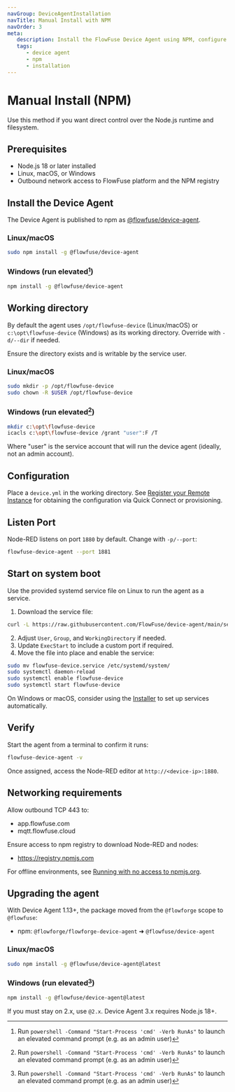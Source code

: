 ```yaml
---
navGroup: DeviceAgentInstallation
navTitle: Manual Install with NPM
navOrder: 3
meta:
   description: Install the FlowFuse Device Agent using NPM, configure its working directory and service, and verify the setup.
   tags:
      - device agent
      - npm
      - installation
---
```


# Manual Install (NPM)

Use this method if you want direct control over the Node.js runtime and filesystem.

## Prerequisites

- Node.js 18 or later installed
- Linux, macOS, or Windows
- Outbound network access to FlowFuse platform and the NPM registry

## Install the Device Agent

The Device Agent is published to npm as [@flowfuse/device-agent](https://www.npmjs.com/package/@flowfuse/device-agent).

### Linux/macOS

```bash
sudo npm install -g @flowfuse/device-agent
```

### Windows (run elevated[^1])

```bash
npm install -g @flowfuse/device-agent
```

## Working directory

By default the agent uses `/opt/flowfuse-device` (Linux/macOS) or `c:\opt\flowfuse-device` (Windows) as its working directory. Override with `-d/--dir` if needed.

Ensure the directory exists and is writable by the service user.

### Linux/macOS

```bash
sudo mkdir -p /opt/flowfuse-device
sudo chown -R $USER /opt/flowfuse-device
```

### Windows (run elevated[^1])

```bash
mkdir c:\opt\flowfuse-device
icacls c:\opt\flowfuse-device /grant "user":F /T
```

Where "user" is the service account that will run the device agent (ideally, not an admin account).

## Configuration

Place a `device.yml` in the working directory. See [Register your Remote Instance](../register.md) for obtaining the configuration via Quick Connect or provisioning.

## Listen Port

Node-RED listens on port `1880` by default. Change with `-p/--port`:

```bash
flowfuse-device-agent --port 1881
```

## Start on system boot

Use the provided systemd service file on Linux to run the agent as a service.

1. Download the service file:

```bash
curl -L https://raw.githubusercontent.com/FlowFuse/device-agent/main/service/flowfuse-device.service -o flowfuse-device.service
```

2. Adjust `User`, `Group`, and `WorkingDirectory` if needed.
3. Update `ExecStart` to include a custom port if required.
4. Move the file into place and enable the service:

```bash
sudo mv flowfuse-device.service /etc/systemd/system/
sudo systemctl daemon-reload
sudo systemctl enable flowfuse-device
sudo systemctl start flowfuse-device
```

On Windows or macOS, consider using the [Installer](./device-agent-installer.md) to set up services automatically.

## Verify

Start the agent from a terminal to confirm it runs:

```bash
flowfuse-device-agent -v
```

Once assigned, access the Node-RED editor at `http://<device-ip>:1880`.

## Networking requirements

Allow outbound TCP 443 to:

- app.flowfuse.com
- mqtt.flowfuse.cloud

Ensure access to npm registry to download Node-RED and nodes:

- https://registry.npmjs.com

For offline environments, see [Running with no access to npmjs.org](../running.md#running-with-no-access-to-npmjs.org).

## Upgrading the agent

With Device Agent 1.13+, the package moved from the `@flowforge` scope to `@flowfuse`:

- npm: `@flowforge/flowforge-device-agent` ➜ `@flowfuse/device-agent`

### Linux/macOS

```bash
sudo npm install -g @flowfuse/device-agent@latest
```

### Windows (run elevated[^1])

```bash
npm install -g @flowfuse/device-agent@latest
```

If you must stay on 2.x, use `@2.x`. Device Agent 3.x requires Node.js 18+.

[^1]: Run `powershell -Command "Start-Process 'cmd' -Verb RunAs"` to launch an elevated command prompt (e.g. as an admin user)
